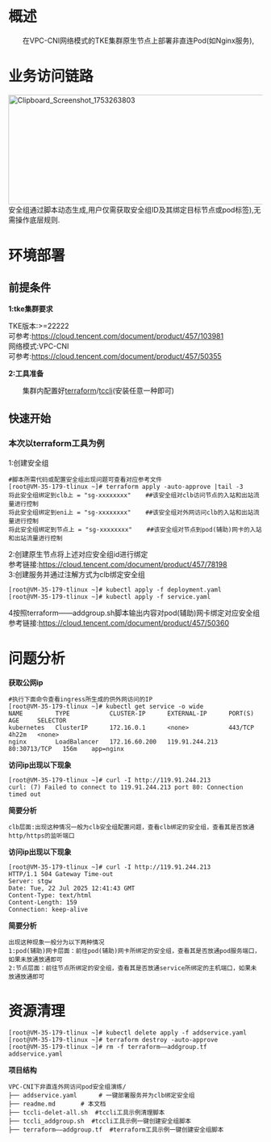 # 概述
&emsp;&emsp;在VPC-CNI网络模式的TKE集群原生节点上部署非直连Pod(如Nginx服务),

# 业务访问链路
[<img width="779" height="217" alt="Clipboard_Screenshot_1753263803" src="https://github.com/user-attachments/assets/7185b3b6-546f-4143-b290-6502d58b6299" />
](https://github.com/aliantli/sg_playbook_1/blob/cf55e7aa2ba8894abfd32fed717282d4f8adfe3a/playbook/VPC-CNI%E4%B8%8B%E9%9D%9E%E7%9B%B4%E8%BF%9E%E5%A4%96%E7%BD%91%E8%AE%BF%E9%97%AEpod%E5%AE%89%E5%85%A8%E7%BB%84%E6%BC%94%E7%BB%83/image/floechart.png)
安全组通过脚本动态生成,用户仅需获取安全组ID及其绑定目标节点或pod标签),无需操作底层规则.
# 环境部署
## 前提条件
**1:tke集群要求**

TKE版本:>=22222
<br>可参考:https://cloud.tencent.com/document/product/457/103981<br>
网络模式:VPC-CNI<br>
可参考:https://cloud.tencent.com/document/product/457/50355

**2:工具准备**

&emsp;&emsp;集群内配置好[terraform](https://developer.hashicorp.com/terraform)/[tccli](https://cloud.tencent.com/document/product/440/34012)(安装任意一种即可)
## 快速开始

### 本次以terraform工具为例
1:创建安全组
```
#脚本所需代码或配置安全组出现问题可查看对应参考文件
[root@VM-35-179-tlinux ~]# terraform apply -auto-approve |tail -3
将此安全组绑定到clb上 = "sg-xxxxxxxx"    ##该安全组对clb访问节点的入站和出站流量进行控制
将此安全组绑定到eni上 = "sg-xxxxxxxx"    ##该安全组对外网访问clb的入站和出站流量进行控制
将此安全组绑定到节点上 = "sg-xxxxxxxx"    ##该安全组对节点到pod(辅助)网卡的入站和出站流量进行控制
```

2:创建原生节点将上述对应安全组id进行绑定
<br>参考链接:https://cloud.tencent.com/document/product/457/78198<br>
3:创建服务并通过注解方式为clb绑定安全组
```
[root@VM-35-179-tlinux ~]# kubectl apply -f deployment.yaml
[root@VM-35-179-tlinux ~]# kubectl apply -f service.yaml
```
4按照terraform——addgroup.sh脚本输出内容对pod(辅助)网卡绑定对应安全组
<br>参考链接:https://cloud.tencent.com/document/product/457/50360
# 问题分析
**获取公网ip**
```
#执行下面命令查看ingress所生成的供外网访问的IP
[root@VM-35-179-tlinux ~]# kubectl get service -o wide
NAME         TYPE           CLUSTER-IP      EXTERNAL-IP      PORT(S)        AGE     SELECTOR
kubernetes   ClusterIP      172.16.0.1      <none>           443/TCP        4h22m   <none>
nginx        LoadBalancer   172.16.60.200   119.91.244.213   80:30713/TCP   156m    app=nginx
```
**访问ip出现以下现象**
```
[root@VM-35-179-tlinux ~]# curl -I http://119.91.244.213
curl: (7) Failed to connect to 119.91.244.213 port 80: Connection timed out
```
**简要分析**
```
clb层面:出现这种情况一般为clb安全组配置问题，查看clb绑定的安全组，查看其是否放通http/https的监听端口
```
**访问ip出现以下现象**
```
[root@VM-35-179-tlinux ~]# curl -I http://119.91.244.213
HTTP/1.1 504 Gateway Time-out
Server: stgw
Date: Tue, 22 Jul 2025 12:41:43 GMT
Content-Type: text/html
Content-Length: 159
Connection: keep-alive
```
**简要分析**
```
出现这种现象一般分为以下两种情况
1:pod(辅助)网卡层面：前往pod(辅助)网卡所绑定的安全组，查看其是否放通pod服务端口，如果未放通放通即可
2:节点层面：前往节点所绑定的安全组，查看其是否放通service所绑定的主机端口，如果未放通放通即可
```
# 资源清理
```
[root@VM-35-179-tlinux ~]# kubectl delete apply -f addservice.yaml
[root@VM-35-179-tlinux ~]# terraform destroy -auto-approve
[root@VM-35-179-tlinux ~]# rm -f terraform——addgroup.tf  addservice.yaml
```
**项目结构**
```
VPC-CNI下非直连外网访问pod安全组演练/  
├── addservice.yaml      # 一键部署服务并为clb绑定安全组 
├── readme.md       # 本文档
├── tccli-delet-all.sh  #tccli工具示例清理脚本
├── tccli_addgroup.sh  #tccli工具示例一键创建安全组脚本
├── terraform——addgroup.tf  #terraform工具示例一键创建安全组脚本
```
